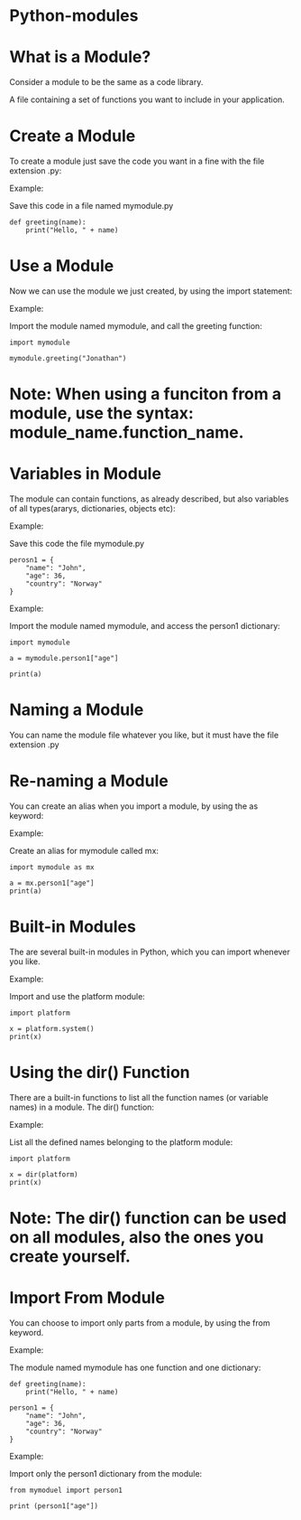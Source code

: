 # Python-modules
# What is a Module?
Consider a module to be the same as a code library.

A file containing a set of functions you want to include in your application.

# Create a Module
To create a module just save the code you want in a fine with the file extension .py:

Example:

Save this code in a file named mymodule.py

    def greeting(name):
        print("Hello, " + name)


# Use a Module 
Now we can use the module we just created, by using the import statement:

Example:

Import the module named mymodule, and call the greeting function:

    import mymodule

    mymodule.greeting("Jonathan")    

# Note: When using a funciton from a module, use the syntax: module_name.function_name.

# Variables in Module
The module can contain functions, as already described, but also variables of all types(ararys, dictionaries, objects etc):

Example:

Save this code the file mymodule.py

    perosn1 = {
        "name": "John",
        "age": 36,
        "country": "Norway"
    }

Example:

Import the module named mymodule, and access the person1 dictionary:

    import mymodule

    a = mymodule.person1["age"]

    print(a)

# Naming a Module
You can name the module file whatever you like, but it must have the file extension .py

# Re-naming a Module
You can create an alias when you import a module, by using the as keyword:

Example:

Create an alias for mymodule called mx:

    import mymodule as mx

    a = mx.person1["age"]
    print(a)

# Built-in Modules
The are several built-in modules in Python, which you can import whenever you like.

Example:

Import and use the platform module:

    import platform 

    x = platform.system()
    print(x)


# Using the dir() Function
There are a built-in functions to list all the function names (or variable names) in a module. The dir() function:

Example:

List all the defined names belonging to the platform module:

    import platform

    x = dir(platform)
    print(x)


# Note: The dir() function can be used on all modules, also the ones you create yourself.

# Import From Module
You can choose to import only parts from a module, by using the from keyword.

Example:

The module named mymodule has one function and one dictionary:

    def greeting(name):
        print("Hello, " + name)

    person1 = {
        "name": "John",
        "age": 36,
        "country": "Norway"
    }    

Example:

Import only the person1 dictionary from the module:

    from mymoduel import person1

    print (person1["age"])




